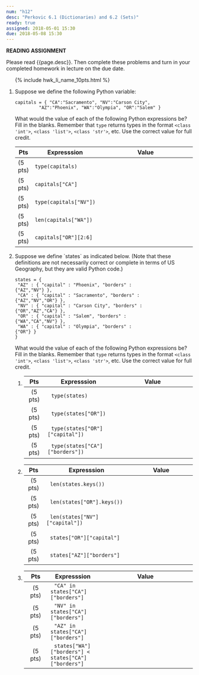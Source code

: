 ```yaml
---
num: "h12"
desc: "Perkovic 6.1 (Dictionaries) and 6.2 (Sets)"
ready: true
assigned: 2018-05-01 15:30
due: 2018-05-08 15:30
---
```


<b>READING ASSIGNMENT</b>

Please read {{page.desc}}.  Then complete these problems and turn in your completed homework in lecture on the due date.


<style>

div.whatValue * td:last-of-type {
   width: 25em; height: 3.0em;
}

</style>


<ol>

{% include hwk_li_name_10pts.html %}

<li markdown="1"> Suppose we define the following Python variable:

```
capitals = { "CA":"Sacramento", "NV":"Carson City",
	     "AZ":"Phoenix", "WA":"Olympia", "OR":"Salem" }
```	     

What would the value of each of the following Python expressions be? Fill
in the blanks.  Remember that `type` returns types in the format `<class 'int'>`, `<class 'list'>`, `<class 'str'>`, etc. Use the correct value for full credit.

<div class="whatValue">

|Pts|Expresssion|Value|
|---|-----------|-----|
| (5 pts) | `type(capitals)`| |
| (5 pts) | `capitals["CA"]` | |
| (5 pts) | `type(capitals["NV"])` | |
| (5 pts) | `len(capitals["WA"])`| |
| (5 pts) | `capitals["OR"][2:6]`| |


</div>

<div class="pagebreak">
</div>


</li>

<li style="margin-bottom:6em; " markdown="1"> Suppose we define `states` as indicated below. (Note that these definitions are not necessarily correct or complete in terms of US Geography, but they are valid Python code.)

<div style="width: 75%;" markdown="1">

```
states = {
 "AZ" : { "capital" : "Phoenix", "borders" : {"AZ","NV"} },
 "CA" : { "capital" : "Sacramento", "borders" : {"AZ","NV","OR"} },
 "NV" : { "capital" : "Carson City", "borders" : {"OR","AZ","CA"} },
 "OR" : { "capital" : "Salem", "borders" : {"WA","CA","NV"} },
 "WA" : { "capital" : "Olympia", "borders" : {"OR"} }
}
```

</div>


What would the value of each of the following Python expressions be?  Fill
in the blanks. Remember that `type` returns types in the format `<class 'int'>`, `<class 'list'>`, `<class 'str'>`, etc.  Use the correct value for full credit.

<style>

li.whatValue2 * td code {   margin: 0px 10px 0px 10px; width:25em;}
li.whatValue2 * td:first-of-type {   width: 3em; height: 3.0em; text-align:center;}
li.whatValue2 * td:last-of-type {   width: 20em; height: 3.0em;}

li.whatValue3 * td code {   margin: 0px 10px 0px 10px; width:40em;}
li.whatValue3 * td:first-of-type {   width: 3em; height: 3.0em; text-align:center;}
li.whatValue3 * td:last-of-type {   width: 15em; height: 3.0em;}

</style>


<ol>

<li markdown="1" class="whatValue2">

|Pts|Expresssion|Value|
|---|-----------|-----|
| (5 pts) | `type(states)`| |
| (5 pts) | `type(states["OR"])` | |
| (5 pts) | `type(states["OR"]["capital"])` | |
| (5 pts) | `type(states["CA"]["borders"])` | |

</li>


<li markdown="1" class="whatValue2">

|Pts|Expresssion|Value|
|---|-----------|-----|
| (5 pts) | `len(states.keys())`| |
| (5 pts) | `len(states["OR"].keys())`| |
| (5 pts) | `len(states["NV"]["capital"])` | |
| (5 pts) | `states["OR"]["capital"]` | |
| (5 pts) | `states["AZ"]["borders"]` | |

</li>

<li markdown="1" class="whatValue3">

|Pts|Expresssion|Value|
|---|-----------|-----|
| (5 pts) | `"CA" in states["CA"]["borders"]` | |
| (5 pts) | `"NV" in states["CA"]["borders"]` | |
| (5 pts) | `"AZ" in states["CA"]["borders"]`  | |
| (5 pts) | `states["WA"]["borders"] < states["CA"]["borders"]` | |

</li>


</ol>

</li>

</ol>
